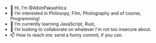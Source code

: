 - 👋 Hi, I’m @AlbinPakashtica
- 👀 I’m interested in Philosopy, Film, Photography and of course, Programming!
- 🌱 I’m currently learning JavaScript, Rust, 
- 💞️ I’m looking to collaborate on whatever I'm not too insecure about.
- 📫 How to reach me: send a funny commit, if you can.

<!---
AlbinPakashtica/AlbinPakashtica is a ✨ special ✨ repository because its `README.md` (this file) appears on your GitHub profile.
You can click the Preview link to take a look at your changes.
--->

